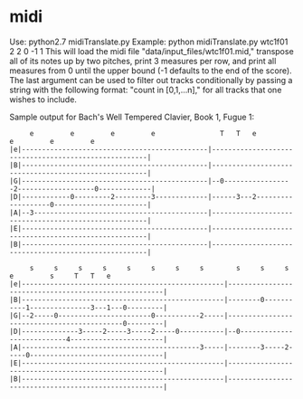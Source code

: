 # midi

Use:  python2.7 midiTranslate.py <midi filename> <transpose> <measuresPerRow> <startMeasure> <endMeasure> <mixCondition>
Example: python midiTranslate.py wtc1f01 2 2 0 -1 1
This will load the midi file "data/input_files/wtc1f01.mid," transpose all of its notes up by two pitches, print 3 measures per row, and print all measures from 0 until the upper bound (-1 defaults to the end of the score). The last argument can be used to filter out tracks conditionally by passing a string with the following format: "count in [0,1,...n]," for all tracks that one wishes to include.


Sample output for Bach's Well Tempered Clavier, Book 1, Fugue 1:
```
     e         e         e         e                T   T   e         e         e         e               
|e|----------------------------------------------|------------------------------------------------------|
|B|----------------------------------------------|------------------------------------------------------|
|G|----------------------------------------------|--0-----------------2-------------------0-------------|
|D|------------0---------2---------3-------------|------3---2-------------------0-----------------------|
|A|--3-------------------------------------------|------------------------------------------------------|
|E|----------------------------------------------|------------------------------------------------------|
|B|----------------------------------------------|------------------------------------------------------|

     s     s     s     s     s     s     s     s        s     s     s     e         s     T   T   e         
|e|--------------------------------------------------|------------------------------------------------------|
|B|--------------------------------------------------|--------0-----------1---------------3---1---0---------|
|G|--2-----0-----------------------0-----------2-----|--------------------------------------------0---------|
|D|--------------3-----2-----3-----2-----0-----------|--0---------------------------4-----------------------|
|A|--------------------------------------------3-----|--------3-----2-----0---------------------------------|
|E|--------------------------------------------------|------------------------------------------------------|
|B|--------------------------------------------------|------------------------------------------------------|
```
